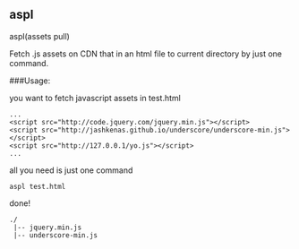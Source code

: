 aspl
-------------

aspl(assets pull) 

Fetch .js assets on CDN that in an html file to current directory by just one command.

###Usage:

you want to fetch javascript assets in test.html

    ...
    <script src="http://code.jquery.com/jquery.min.js"></script>
    <script src="http://jashkenas.github.io/underscore/underscore-min.js"></script>
    <script src="http://127.0.0.1/yo.js"></script>
    ...


all you need is just one command
    
    aspl test.html


done! 
    
    ./
     |-- jquery.min.js
     |-- underscore-min.js
    
